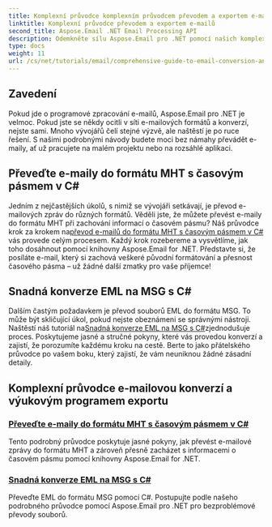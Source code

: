 ```yaml
---
title: Komplexní průvodce komplexním průvodcem převodem a exportem e-mailů
linktitle: Komplexní průvodce převodem a exportem e-mailů
second_title: Aspose.Email .NET Email Processing API
description: Odemkněte sílu Aspose.Email pro .NET pomocí našich komplexních výukových programů pro Komplexní průvodce e-mailovou konverzí a exportem. Naučte se snadno převádět formáty.
type: docs
weight: 11
url: /cs/net/tutorials/email/comprehensive-guide-to-email-conversion-and-export/
---
```

## Zavedení

Pokud jde o programové zpracování e-mailů, Aspose.Email pro .NET je velmoc. Pokud jste se někdy ocitli v síti e-mailových formátů a konverzí, nejste sami. Mnoho vývojářů čelí stejné výzvě, ale naštěstí je po ruce řešení. S našimi podrobnými návody budete moci bez námahy převádět e-maily, ať už pracujete na malém projektu nebo na rozsáhlé aplikaci.

## Převeďte e-maily do formátu MHT s časovým pásmem v C#

 Jedním z nejčastějších úkolů, s nimiž se vývojáři setkávají, je převod e-mailových zpráv do různých formátů. Věděli jste, že můžete převést e-maily do formátu MHT při zachování informací o časovém pásmu? Náš průvodce krok za krokem na[převod e-mailů do formátu MHT s časovým pásmem v C#](./convert-emails-to-mht-format-with-timezone-in-csharp/) vás provede celým procesem. Každý krok rozebereme a vysvětlíme, jak toho dosáhnout pomocí knihovny Aspose.Email for .NET. Představte si, že posíláte e-mail, který si zachová veškeré původní formátování a přesnost časového pásma – už žádné další zmatky pro vaše příjemce!

## Snadná konverze EML na MSG s C#

 Dalším častým požadavkem je převod souborů EML do formátu MSG. To může být skličující úkol, pokud nejste obeznámeni se správnými nástroji. Naštěstí náš tutoriál na[Snadná konverze EML na MSG s C#](./eml-to-msg-convert-made-easy-using-csharp/)zjednodušuje proces. Poskytujeme jasné a stručné pokyny, které vás provedou konverzí a zajistí, že porozumíte každému kroku na cestě. Berte to jako přátelského průvodce po vašem boku, který zajistí, že vám neuniknou žádné zásadní detaily. 

## Komplexní průvodce e-mailovou konverzí a výukovým programem exportu
### [Převeďte e-maily do formátu MHT s časovým pásmem v C#](./convert-emails-to-mht-format-with-timezone-in-csharp/)
Tento podrobný průvodce poskytuje jasné pokyny, jak převést e-mailové zprávy do formátu MHT a zároveň přesně zacházet s informacemi o časovém pásmu pomocí knihovny Aspose.Email for .NET.
### [Snadná konverze EML na MSG s C#](./eml-to-msg-convert-made-easy-using-csharp/)
Převeďte EML do formátu MSG pomocí C#. Postupujte podle našeho podrobného průvodce pomocí Aspose.Email pro .NET pro bezproblémové převody souborů.